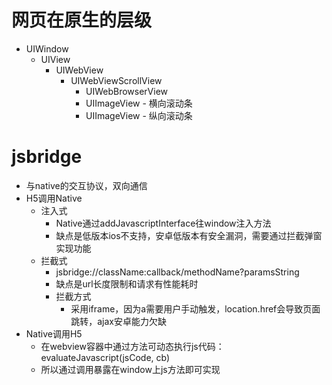 # 网页在原生的层级
- UIWindow
  - UIView
    - UIWebView
        - UIWebViewScrollView
            - UIWebBrowserView
            - UIImageView - 横向滚动条
            - UIImageView - 纵向滚动条

# jsbridge
- 与native的交互协议，双向通信
- H5调用Native
  - 注入式
    - Native通过addJavascriptInterface往window注入方法
    - 缺点是低版本ios不支持，安卓低版本有安全漏洞，需要通过拦截弹窗实现功能
  - 拦截式
    - jsbridge://className:callback/methodName?paramsString
    - 缺点是url长度限制和请求有性能耗时
    - 拦截方式
      - 采用iframe，因为a需要用户手动触发，location.href会导致页面跳转，ajax安卓能力欠缺
- Native调用H5
  - 在webview容器中通过方法可动态执行js代码：evaluateJavascript(jsCode, cb)
  - 所以通过调用暴露在window上js方法即可实现